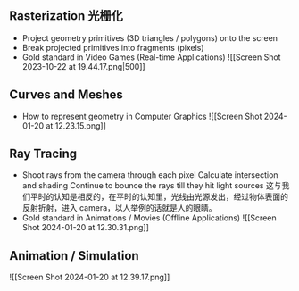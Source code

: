 ## Rasterization 光栅化
- Project geometry primitives (3D triangles / polygons) onto the screen
- Break projected primitives into fragments (pixels)
- Gold standard in Video Games (Real-time Applications) ![[Screen Shot 2023-10-22 at 19.44.17.png|500]]
## Curves and Meshes
- How to represent geometry in Computer Graphics
![[Screen Shot 2024-01-20 at 12.23.15.png]]
## Ray Tracing
- Shoot rays from the camera through each pixel
		Calculate intersection and shading 
		Continue to bounce the rays till they hit light sources
这与我们平时的认知是相反的，在平时的认知里，光线由光源发出，经过物体表面的反射折射，进入 camera，以人举例的话就是人的眼睛。
- Gold standard in Animations / Movies (Offline Applications)
![[Screen Shot 2024-01-20 at 12.30.31.png]]
## Animation / Simulation
![[Screen Shot 2024-01-20 at 12.39.17.png]]